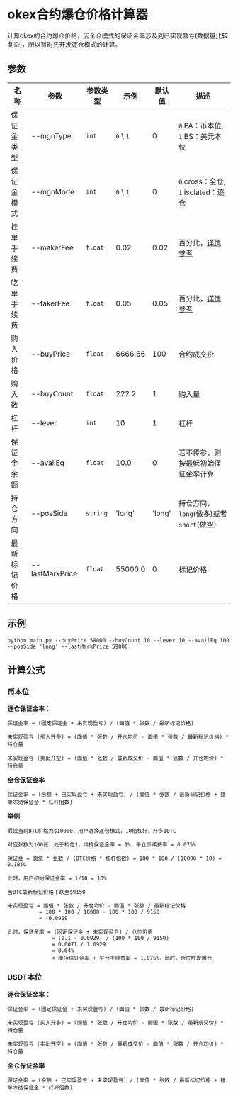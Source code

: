 # okex合约爆仓价格计算器

计算okex的合约爆仓价格，因全仓模式的保证金率涉及到已实现盈亏(数据量比较复杂)，所以暂时先开发逐仓模式的计算。

## 参数
| 名称 | 参数 | 参数类型 | 示例 | 默认值 | 描述 | 
| ---- | ---- | ---- | ---- | ---- | ---- |
| 保证金类型 | --mgnType | `int` | `0` \ `1` | 0 | `0` PA：币本位, `1` BS：美元本位 |
| 保证金模式 | --mgnMode | `int` | `0` \ `1` | 0 | `0` cross：全仓, `1` isolated：逐仓 |
| 挂单手续费 | --makerFee | `float` | 0.02 | 0.02 | 百分比，[详情参考](https://www.okex.com/fees.html) |
| 吃单手续费 | --takerFee | `float` | 0.05 | 0.05 | 百分比，[详情参考](https://www.okex.com/fees.html) |
| 购入价格 | --buyPrice | `float` | 6666.66 | 100 | 合约成交价 |
| 购入数 | --buyCount | `float` | 222.2 | 1 | 购入量 |
| 杠杆 | --lever | `int` | 10 | 1 | 杠杆 |
| 保证金余额 | --availEq | `float` | 10.0 | 0 | 若不传参，则按最低初始保证金率计算 |
| 持仓方向 | --posSide | `string` | 'long' | 'long' | 持仓方向，`long`(做多)或者`short`(做空) |
| 最新标记价格 | --lastMarkPrice | `float` | 55000.0 | 0 | 标记价格 |

## 示例
```
python main.py --buyPrice 58000 --buyCount 10 --lever 10 --availEq 100 --posSide 'long' --lastMarkPrice 59000
```

## 计算公式

### 币本位

**逐仓保证金率：**
```
保证金率 = (固定保证金 + 未实现盈亏) / (面值 * 张数 / 最新标记价格)

未实现盈亏 (买入开多) = (面值 * 张数 / 开仓均价 - 面值 * 张数 / 最新标记价格) * 持仓量

未实现盈亏 (卖出开空) = (面值 * 张数 / 最新成交价 - 面值 * 张数 / 开仓均价) * 持仓量
```

**全仓保证金率**
```
保证金率 = (余额 + 已实现盈亏 + 未实现盈亏) / (面值 * 张数 / 最新标记价格 + 挂单冻结保证金 * 杠杆倍数)
```

**举例**
```
假设当前BTC价格为$10000，用户选择逐仓模式，10倍杠杆，开多1BTC

对应张数为100张，处于档位1，维持保证金率 = 1%，平仓手续费率 = 0.075%

保证金 = 面值 * 张数 / (BTC价格 * 杠杆倍数) = 100 * 100 / (10000 * 10) = 0.1BTC

此时，用户初始保证金率 = 1/10 = 10%

当BTC最新标记价格下跌至$9150

未实现盈亏 = 面值 * 张数 / 开仓均价 - 面值 * 张数 / 最新标记价格
          = 100 * 100 / 10000 - 100 * 100 / 9150
          = -0.0929

此时，保证金率 = (固定保证金 + 未实现盈亏) / 仓位价值
              = (0.1 - 0.0929) / (100 * 100 / 9150)
              = 0.0071 / 1.0929
              = 0.64% 
              < 维持保证金率 + 平仓手续费率 = 1.075%，此时，仓位触发爆仓
```

### USDT本位

**逐仓保证金率：**
```
保证金率 = (固定保证金 + 未实现盈亏) / (面值 * 张数 / 最新标记价格)

未实现盈亏 (买入开多) = (面值 * 张数 / 开仓均价 - 面值 * 张数 / 最新成交价) * 持仓量

未实现盈亏 (卖出开空) = (面值 * 张数 / 最新成交价 - 面值 * 张数 / 开仓均价) * 持仓量
```

**全仓保证金率**
```
保证金率 = (余额 + 已实现盈亏 + 未实现盈亏) / (面值 * 张数 / 最新标记价格 + 挂单冻结保证金 * 杠杆倍数)
```